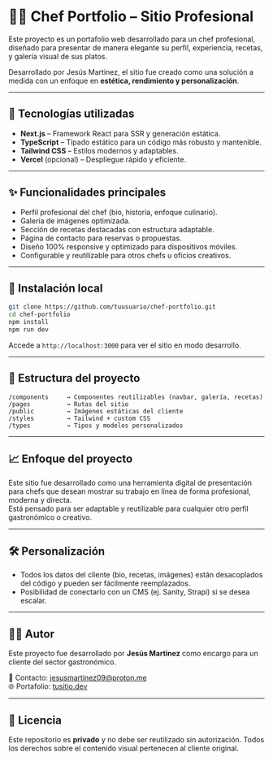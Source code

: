 # 🧑‍🍳 Chef Portfolio – Sitio Profesional

Este proyecto es un portafolio web desarrollado para un chef profesional, diseñado para presentar de manera elegante su perfil, experiencia, recetas, y galería visual de sus platos.

Desarrollado por Jesús Martinez, el sitio fue creado como una solución a medida con un enfoque en **estética, rendimiento y personalización**.

---

## 🚀 Tecnologías utilizadas

- **Next.js** – Framework React para SSR y generación estática.
- **TypeScript** – Tipado estático para un código más robusto y mantenible.
- **Tailwind CSS** – Estilos modernos y adaptables.
- **Vercel** (opcional) – Despliegue rápido y eficiente.

---

## ✨ Funcionalidades principales

- Perfil profesional del chef (bio, historia, enfoque culinario).
- Galería de imágenes optimizada.
- Sección de recetas destacadas con estructura adaptable.
- Página de contacto para reservas o propuestas.
- Diseño 100% responsive y optimizado para dispositivos móviles.
- Configurable y reutilizable para otros chefs u oficios creativos.

---

## 🔧 Instalación local

```bash
git clone https://github.com/tuusuario/chef-portfolio.git
cd chef-portfolio
npm install
npm run dev
```

Accede a `http://localhost:3000` para ver el sitio en modo desarrollo.

---

## 📁 Estructura del proyecto

```
/components     → Componentes reutilizables (navbar, galería, recetas)
/pages          → Rutas del sitio
/public         → Imágenes estáticas del cliente
/styles         → Tailwind + custom CSS
/types          → Tipos y modelos personalizados
```

---

## 📈 Enfoque del proyecto

Este sitio fue desarrollado como una herramienta digital de presentación para chefs que desean mostrar su trabajo en línea de forma profesional, moderna y directa.  
Está pensado para ser adaptable y reutilizable para cualquier otro perfil gastronómico o creativo.

---

## 🛠️ Personalización

- Todos los datos del cliente (bio, recetas, imágenes) están desacoplados del código y pueden ser fácilmente reemplazados.
- Posibilidad de conectarlo con un CMS (ej. Sanity, Strapi) si se desea escalar.

---

## 🧑‍💻 Autor

Este proyecto fue desarrollado por **Jesús Martinez** como encargo para un cliente del sector gastronómico.

📧 Contacto: jesusmartinez09@proton.me  
🌐 Portafolio: [tusitio.dev](https://jesus-martinez.engineer)

---

## 📄 Licencia

Este repositorio es **privado** y no debe ser reutilizado sin autorización. Todos los derechos sobre el contenido visual pertenecen al cliente original.


